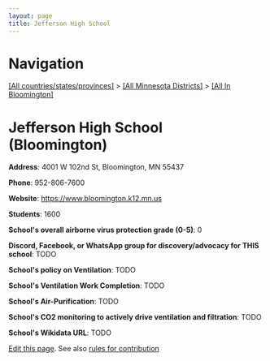 ```yaml
---
layout: page
title: Jefferson High School
---
```

# Navigation

[[All countries/states/provinces]](../../..) > [[All Minnesota Districts]](../..) > [[All In Bloomington]](..)

# Jefferson High School (Bloomington)

**Address**: 4001 W 102nd St, Bloomington, MN 55437

**Phone**: 952-806-7600

**Website**: <https://www.bloomington.k12.mn.us>

**Students**: 1600

**School's overall airborne virus protection grade (0-5)**: 0

**Discord, Facebook, or WhatsApp group for discovery/advocacy for THIS school**: TODO

**School's policy on Ventilation**: TODO

**School's Ventilation Work Completion**: TODO

**School's Air-Purification**: TODO

**School's CO2 monitoring to actively drive ventilation and filtration**: TODO

**School's Wikidata URL**: TODO


[Edit this page](https://github.com/ventilate-schools/MN/edit/main/./Bloomington/Jefferson_High_School.md). See also [rules for contribution](../../../contribution-rules/)